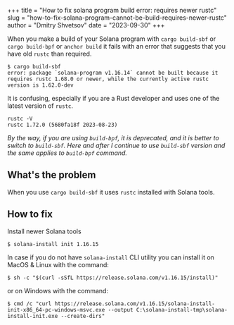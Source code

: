 +++
title = "How to fix solana program build error: requires newer rustc"
slug = "how-to-fix-solana-program-cannot-be-build-requires-newer-rustc"
author = "Dmitry Shvetsov"
date = "2023-09-30"
+++

When you make a build of your Solana program with `cargo build-sbf` or `cargo build-bpf` or `anchor build` it fails with an error that suggests that you have old `rustc` than required.

```
$ cargo build-sbf
error: package `solana-program v1.16.14` cannot be built because it requires rustc 1.68.0 or newer, while the currently active rustc version is 1.62.0-dev
```

It is confusing, especially if you are a Rust developer and uses one of the latest version of `rustc`.

```
rustc -V
rustc 1.72.0 (5680fa18f 2023-08-23)
```

_By the way, if you are using `build-bpf`, it is deprecated, and it is better to switch to `build-sbf`. Here and after I continue to use `build-sbf` version and the same applies to `build-bpf` command._

## What's the problem

When you use `cargo build-sbf` it uses `rustc` installed with Solana tools.

## How to fix

Install newer Solana tools

    $ solana-install init 1.16.15

In case if you do not have `solana-install` CLI utility you can install it on MacOS & Linux with the command:

    $ sh -c "$(curl -sSfL https://release.solana.com/v1.16.15/install)"

or on Windows with the command:

    $ cmd /c "curl https://release.solana.com/v1.16.15/solana-install-init-x86_64-pc-windows-msvc.exe --output C:\solana-install-tmp\solana-install-init.exe --create-dirs"
